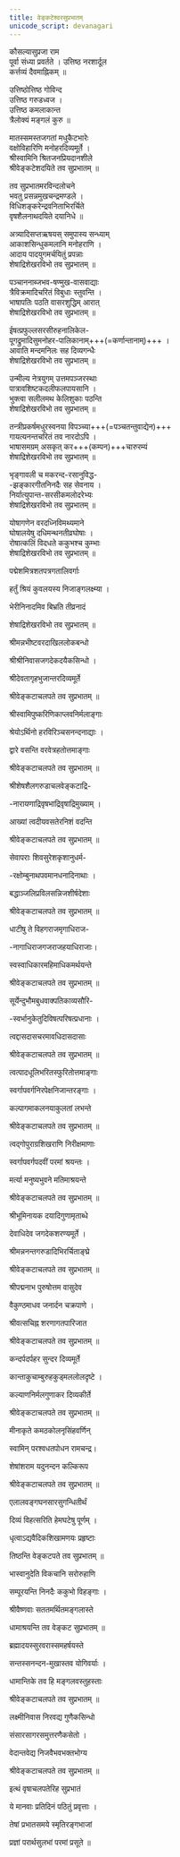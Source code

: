 ```yaml
---
title: वेङ्कटेश्वरसुप्रभातम्
unicode_script: devanagari
---
```


कौसल्यासुप्रजा राम  
पूर्वा संध्या प्रवर्तते । 
उत्तिष्ठ नरशार्दूल  
कर्त्तव्यं दैवमाह्निकम् ॥

उत्तिष्ठोत्तिष्ठ गोविन्द  
उत्तिष्ठ गरुडध्वज ।  
उत्तिष्ठ कमलाकान्त  
त्रैलोक्यं मङ्गलं कुरु ॥

मातस्समस्तजगतां मधुकैटभारेः  
वक्षोविहारिणि मनोहरदिव्यमूर्ते ।  
श्रीस्वामिनि श्रितजनप्रियदानशीले  
श्रीवेङ्कटेशदयिते तव सुप्रभातम् ॥

तव सुप्रभातमरविन्दलोचने  
भवतु प्रसन्नमुखचन्द्रमण्डले ।  
विधिशङ्करेन्द्रवनिताभिरर्चिते  
वृषशैलनाथदयिते दयानिधे ॥

अत्र्यादिसप्तऋषयस् समुपास्य सन्ध्याम्  
आकाशसिन्धुकमलानि मनोहराणि ।  
आदाय पादयुगमर्चयितुं प्रपन्नाः  
शेषाद्रिशेखरविभो तव सुप्रभातम् ॥

पञ्चाननाब्जभव-षण्मुख-वासवाद्याः  
त्रैविक्रमादिचरितं विबुधाः स्तुवन्ति ।  
भाषापतिः पठति वासरशुद्धिम् आरात्  
शेषाद्रिशेखरविभो तव सुप्रभातम् ॥

ईषत्प्रफुल्लसरसीरुहनालिकेल-  
पूगद्रुमादिसुमनोहर-पालिकानाम्+++(=कर्णान्तानाम्)+++ ।  
आवाति मन्दमनिलः सह दिव्यगन्धैः  
शेषाद्रिशेखरविभो तव सुप्रभातम् ॥

उन्मील्य नेत्रयुगम् उत्तमपञ्जरस्थाः  
पात्रावशिष्टकदलीफलपायसानि ।  
भुक्त्वा सलीलमथ केलिशुकाः पठन्ति  
शेषाद्रिशेखरविभो तव सुप्रभातम् ॥

तन्त्रीप्रकर्षमधुरस्वनया विपञ्च्या+++(=पञ्चतन्तुवाद्येन)+++  
गायत्यनन्तचरितं तव नारदोऽपि ।  
भाषासमग्रम् असकृत् कर+++(कम्पन)+++चारुरम्यं  
शेषाद्रिशेखरविभो तव सुप्रभातम् ॥

भृङ्गावली च मकरन्द-रसानुविद्ध-  
-झङ्कारगीतनिनदैः सह सेवनाय ।  
निर्यात्युपान्त-सरसीकमलोदरेभ्यः  
शेषाद्रिशेखरविभो तव सुप्रभातम् ॥

योषागणेन वरदध्निविमथ्यमाने  
घोषालयेषु दधिमन्थनतीव्रघोषाः ।  
रोषात्कलिं विदधते ककुभश्च कुम्भाः  
शेषाद्रिशेखरविभो तव सुप्रभातम् ॥

पद्मेशमित्रशतपत्रगतालिवर्गाः

हर्तुं श्रियं कुवलयस्य निजाङ्गलक्ष्म्या ।

भेरीनिनादमिव बिभ्रति तीव्रनादं

शेषाद्रिशेखरविभो तव सुप्रभातम् ॥

श्रीमन्नभीष्टवरदाखिललोकबन्धो

श्रीश्रीनिवासजगदेकदयैकसिन्धो ।

श्रीदेवतागृहभुजान्तरदिव्यमूर्ते

श्रीवेङ्कटाचलपते तव सुप्रभातम् ॥

श्रीस्वामिपुष्करिणिकाप्लवनिर्मलाङ्गाः

श्रेयोऽर्थिनो हरविरिञ्चसनन्दनाद्याः ।

द्वारे वसन्ति वरवेत्रहतोत्तमाङ्गाः

श्रीवेङ्कटाचलपते तव सुप्रभातम् ॥

श्रीशेषशैलगरुडाचलवेङ्कटाद्रि-

-नारायणाद्रिवृषभाद्रिवृषाद्रिमुख्याम् ।

आख्यां त्वदीयवसतेरनिशं वदन्ति

श्रीवेङ्कटाचलपते तव सुप्रभातम् ॥


सेवापराः शिवसुरेशकृशानुधर्म-

-रक्षोम्बुनाथपवमानधनादिनाथाः ।

बद्धाञ्जलिप्रविलसन्निजशीर्षदेशाः

श्रीवेङ्कटाचलपते तव सुप्रभातम् ॥

धाटीषु ते विहगराजमृगाधिराज-

-नागाधिराजगजराजहयाधिराजाः।

स्वस्वाधिकारमहिमाधिकमर्थयन्ते

श्रीवेङ्कटाचलपते तव सुप्रभातम् ॥

सूर्येन्दुभौमबुधवाक्पतिकाव्यसौरि-

-स्वर्भानुकेतुदिविषत्परिषत्प्रधानाः ।

त्वद्दासदासचरमावधिदासदासाः

श्रीवेङ्कटाचलपते तव सुप्रभातम् ॥

त्वत्पादधूलिभरितस्फुरितोत्तमाङ्गाः

स्वर्गापवर्गनिरपेक्षनिजान्तरङ्गाः ।

कल्पागमाकलनयाकुलतां लभन्ते

श्रीवेङ्कटाचलपते तव सुप्रभातम् ॥

त्वद्गोपुराग्रशिखराणि निरीक्षमाणाः

स्वर्गापवर्गपदवीं परमां श्रयन्तः ।

मर्त्या मनुष्यभुवने मतिमाश्रयन्ते

श्रीवेङ्कटाचलपते तव सुप्रभातम् ॥

श्रीभूमिनायक दयादिगुणामृताब्धे

देवाधिदेव जगदेकशरण्यमूर्ते ।

श्रीमन्ननन्तगरुडादिभिरर्चिताङ्घ्रे

श्रीवेङ्कटाचलपते तव सुप्रभातम् ॥

श्रीपद्मनाभ पुरुषोत्तम वासुदेव

वैकुण्ठमाधव जनार्दन चक्रपाणे ।

श्रीवत्सचिह्न शरणागतपारिजात

श्रीवेङ्कटाचलपते तव सुप्रभातम् ॥

कन्दर्पदर्पहर सुन्दर दिव्यमूर्ते

कान्ताकुचाम्बुरुहकुड्मललोलदृष्टे ।

कल्याणनिर्मलगुणाकर दिव्यकीर्ते

श्रीवेङ्कटाचलपते तव सुप्रभातम् ॥

मीनाकृते कमठकोलनृसिंहवर्णिन्

स्वामिन् परश्वधतपोधन रामचन्द्र।

शेषांशराम यदुनन्दन कल्किरूप

श्रीवेङ्कटाचलपते तव सुप्रभातम् ॥

एलालवङ्गघनसारसुगन्धितीर्थं

दिव्यं विहत्सरिति हेमघटेषु पूर्णम् ।

धृत्वाऽद्यवैदिकशिखामणयः प्रहृष्टाः

तिष्ठन्ति वेङ्कटपते तव सुप्रभातम् ॥

भास्वानुदेति विकचानि सरोरुहाणि

सम्पूरयन्ति निनदैः ककुभो विहङ्गाः ।

श्रीवैष्णवाः सततमर्थितमङ्गलास्ते

धामाश्रयन्ति तव वेङ्कट सुप्रभातम् ॥

ब्रह्मादयस्सुरवरास्समहर्षयस्ते

सन्तस्सनन्दन-मुखास्तव योगिवर्याः ।

धामान्तिके तव हि मङ्गलवस्तुहस्ताः

श्रीवेङ्कटाचलपते तव सुप्रभातम् ॥

लक्ष्मीनिवास निरवद्य गुणैकसिन्धो

संसारसागरसमुत्तरणैकसेतो ।

वेदान्तवेद्य निजवैभवभक्तभोग्य

श्रीवेङ्कटाचलपते तव सुप्रभातम् ॥

इत्थं वृषाचलपतेरिह सुप्रभातं

ये मानवाः प्रतिदिनं पठितुं प्रवृत्ताः ।

तेषां प्रभातसमये स्मृतिरङ्गभाजां

प्रज्ञां परार्थसुलभां परमां प्रसूते ॥